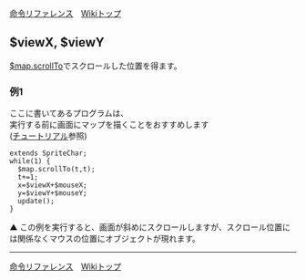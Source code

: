 
[命令リファレンス](./reference)&emsp;[Wikiトップ](./)

<title>命令リファレンス - $viewX, $viewY</title>

## $viewX, $viewY

[$map.scrollTo](./rf-map#mapscrollto)でスクロールした位置を得ます。

### 例1

ここに書いてあるプログラムは、  
実行する前に画面にマップを描くことをおすすめします  
([チュートリアル](./tutorial)参照)  
```
extends SpriteChar;
while(1) {
  $map.scrollTo(t,t);
  t+=1;
  x=$viewX+$mouseX;
  y=$viewY+$mouseY;
  update();
}
```

▲ この例を実行すると、画面が斜めにスクロールしますが、スクロール位置には関係なくマウスの位置にオブジェクトが現れます。

***

[命令リファレンス](./reference)&emsp;[Wikiトップ](./)

